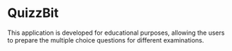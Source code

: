 # QuizzBit
This application is developed for educational purposes, allowing the users to prepare the multiple choice questions for different examinations.
